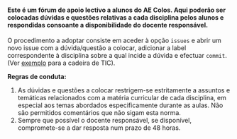 #### Este é um fórum de apoio lectivo a alunos do AE Colos. Aqui poderão ser colocadas dúvidas e questões relativas a cada disciplina pelos alunos e respondidas consoante a disponibilidade do docente responsável.

O procedimento a adoptar consiste em aceder à opção `issues` e abrir um novo issue com a dúvida/questão a colocar, adicionar a label correspondente à disciplina sobre a qual incide a dúvida e efectuar `commit`. (Ver [exemplo](https://github.com/aecolos/aecolos/issues/2) para a cadeira de TIC).

**Regras de conduta:**

1. As dúvidas e questões a colocar restrigem-se estritamente a assuntos e temáticas relacionados com a matéria curricular de cada disciplina, em especial aos temas abordados especificamente durante as aulas. Não são permitidos comentários que não sigam esta norma.
1. Sempre que possível o docente responsável, se disponível, compromete-se a dar resposta num prazo de 48 horas.
